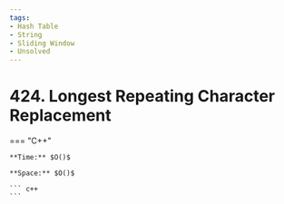```yaml
---
tags:
- Hash Table
- String
- Sliding Window
- Unsolved
---
```



# 424. Longest Repeating Character Replacement

=== "C++"

    **Time:** $O()$

    **Space:** $O()$

    ``` c++
    ```